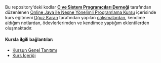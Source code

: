 
Bu repository'deki kodlar
[__C ve Sistem Programcıları Derneği__](http://www.csystem.org/) tarafından düzenlenen 
[Online Java ile Nesne Yönelimli Programlama Kursu](https://github.com/CSD-1993/Online-Java-ile-Nesne-Yonelimli-Programlama-Kursu-23-Ocak-2024/blob/main/kurs_tanitimi.md) 
içerisinde kurs eğitmeni [Oğuz Karan](https://github.com/oguzkaran) tarafından yapılan [çalışmalardan](https://github.com/oguzkaran/Java-Jan-2024), 
kendime aldığım notlardan, ödevlerlerimden ve kendimce yaptığım eklentilerden oluşmaktadır.


#### Kursla ilgili bağlantılar:
+ [Kursun Genel Tanıtımı](https://github.com/CSD-1993/Online-Java-ile-Nesne-Yonelimli-Programlama-Kursu-23-Ocak-2024/blob/main/kurs_tanitimi.md)
+ [Kurs İçeriği](https://github.com/CSD-1993/Online-Java-ile-Nesne-Yonelimli-Programlama-Kursu-23-Ocak-2024/blob/main/kurs_icerigi.md)
